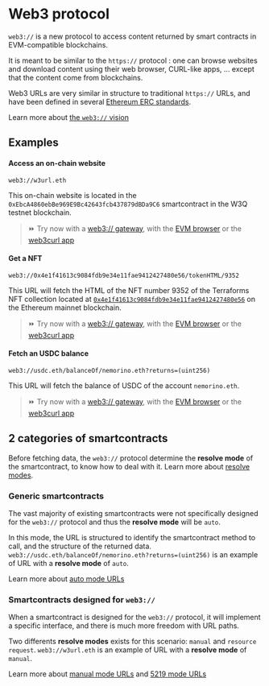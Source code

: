 # Web3 protocol

``web3://`` is a new protocol to access content returned by smart contracts in EVM-compatible blockchains. 

It is meant to be similar to the ``https://`` protocol : one can browse websites and download content using their web browser, CURL-like apps, ... except that the content come from blockchains.

Web3 URLs are very similar in structure to traditional ``https://`` URLs, and have been defined in several [Ethereum ERC standards](structure/base.md).

Learn more about [the ``web3://`` vision](./vision/vision.md)


## Examples

#### Access an on-chain website

```
web3://w3url.eth
```

This on-chain website is located in the ``0xEbcA4860ebBe969E9Bc42643fcb437879dBDa9C6`` smartcontract in the W3Q testnet blockchain.

> ⏩ Try now with a [web3:// gateway](https://w3url.w3eth.io), with the [EVM browser](https://github.com/nand2/ethereum-browser) or the [web3curl app](https://github.com/web3-protocol/web3curl-js)


#### Get a NFT

```
web3://0x4e1f41613c9084fdb9e34e11fae9412427480e56/tokenHTML/9352
```

This URL will fetch the HTML of the NFT number 9352 of the Terraforms NFT collection located at [``0x4e1f41613c9084fdb9e34e11fae9412427480e56``](https://etherscan.io/address/0x4e1f41613c9084fdb9e34e11fae9412427480e56) on the Ethereum mainnet blockchain.

> ⏩ Try now with a [web3:// gateway](https://0x4e1f41613c9084fdb9e34e11fae9412427480e56.w3eth.io/tokenHTML/9352), with the [EVM browser](https://github.com/nand2/ethereum-browser) or the [web3curl app](https://github.com/web3-protocol/web3curl-js)


#### Fetch an USDC balance

```
web3://usdc.eth/balanceOf/nemorino.eth?returns=(uint256)
```

This URL will fetch the balance of USDC of the account ``nemorino.eth``.

> ⏩ Try now with a [web3:// gateway](https://usdc.w3eth.io/balanceOf/nemorino.eth?returns=(uint256)), with the [EVM browser](https://github.com/nand2/ethereum-browser) or the [web3curl app](https://github.com/web3-protocol/web3curl-js)



## 2 categories of smartcontracts

Before fetching data, the ``web3://`` protocol determine the **resolve mode** of the smartcontract, to know how to deal with it. Learn more about [resolve modes](structure/resolve-mode.md).

### Generic smartcontracts

The vast majority of existing smartcontracts were not specifically designed for the ``web3://`` protocol and thus the **resolve mode** will be ``auto``.

In this mode, the URL is structured to identify the smartcontract method to call, and the structure of the returned data. ``web3://usdc.eth/balanceOf/nemorino.eth?returns=(uint256)`` is an example of URL with a **resolve mode** of ``auto``.

Learn more about [auto mode URLs](structure/mode-auto.md)

### Smartcontracts designed for ``web3://``

When a smartcontract is designed for the ``web3://`` protocol, it will implement a specific interface, and there is much more freedom with URL paths.

Two differents **resolve modes** exists for this scenario: ``manual`` and ``resource request``. ``web3://w3url.eth`` is an example of URL with a **resolve mode** of ``manual``.

Learn more about [manual mode URLs](structure/mode-manual.md) and [5219 mode URLs](structure/mode-auto.md)